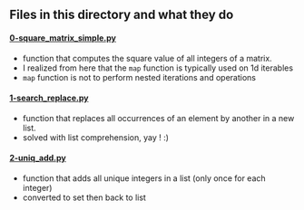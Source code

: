 ## Files in this directory and what they do
#### [0-square_matrix_simple.py](./0-square_matrix_simple.py)
- function that computes the square value of all integers of a matrix.
- I realized from here that the `map` function is typically used on 1d iterables
- `map` function is not to perform nested iterations and operations

#### [1-search_replace.py](./1-search_replace.py)
- function that replaces all occurrences of an element by another in a new list.
- solved with list comprehension, yay ! :)

#### [2-uniq_add.py](./2-uniq_add.py)
- function that adds all unique integers in a list (only once for each integer)
- converted to set then back to list
